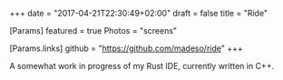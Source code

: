 +++
date = "2017-04-21T22:30:49+02:00"
draft = false
title = "Ride"

[Params]
featured = true
Photos = "screens"

[Params.links]
github = "https://github.com/madeso/ride"
+++

A somewhat work in progress of my Rust IDE, currently written in C++.
